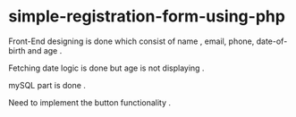 # simple-registration-form-using-php

Front-End designing is done which consist of name , email, phone, date-of-birth and age  .

Fetching date logic is done but age is not displaying .

mySQL part is done .

Need to implement the button functionality .
